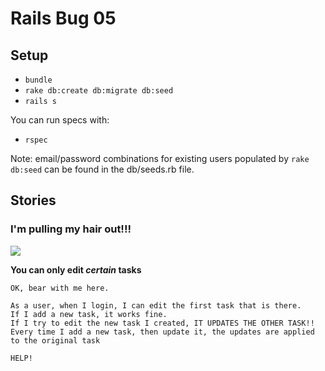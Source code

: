 # Rails Bug 05

## Setup

* `bundle`
* `rake db:create db:migrate db:seed`
* `rails s`

You can run specs with:

* `rspec`

Note: email/password combinations for existing users populated by `rake db:seed` can be found in the db/seeds.rb file.

## Stories

### I'm pulling my hair out!!!

<img src="http://stickerish.com/wp-content/themes/mio/sp-framework/timthumb/timthumb.php?src=http://stickerish.com/wp-content/uploads/2011/03/RageFaceBlackSS.png&h=500&w=500&zc=2&q=100&a=c&s=&f=&cc=&ct=" />

**You can only edit _certain_ tasks**
```
OK, bear with me here.

As a user, when I login, I can edit the first task that is there.
If I add a new task, it works fine.
If I try to edit the new task I created, IT UPDATES THE OTHER TASK!!
Every time I add a new task, then update it, the updates are applied to the original task

HELP!
```